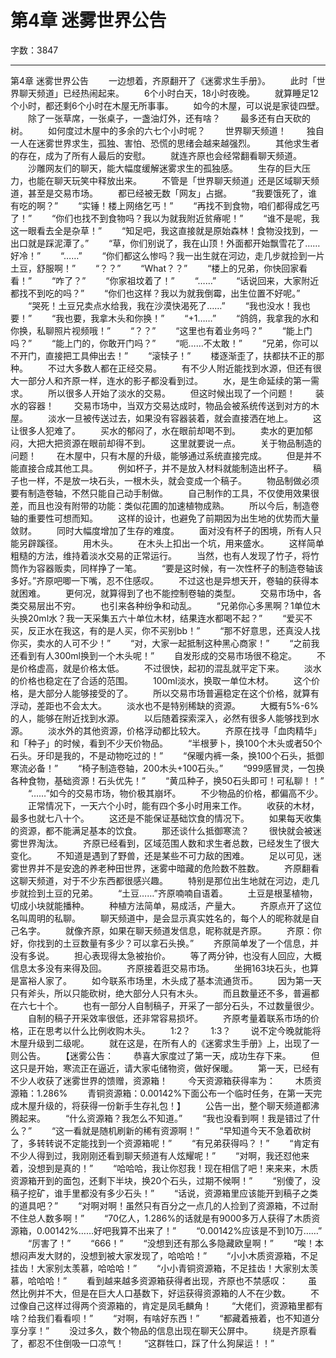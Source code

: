 # 第4章 迷雾世界公告

字数：3847

---

第4章 迷雾世界公告
　　一边想着，齐原翻开了《迷雾求生手册》。
　　此时「世界聊天频道」已经热闹起来。
　　6个小时白天，18小时夜晚。
　　就算睡足12个小时，都还剩6个小时在木屋无所事事。
　　如今的木屋，可以说是家徒四壁。
　　除了一张草席，一张桌子，一盏油灯外，还有啥？
　　最多还有白天砍的树。
　　如何度过木屋中的多余的六七个小时呢？
　　世界聊天频道！
　　独自一人在迷雾世界求生，孤独、害怕、恐慌的思绪会越来越强烈。
　　其他求生者的存在，成为了所有人最后的安慰。
　　就连齐原也会经常翻看聊天频道。
　　沙雕网友们的聊天，能大幅度缓解迷雾求生的孤独感。
　　生存的巨大压力，也能在聊天玩笑中释放出来。
　　不管是「世界聊天频道」还是区域聊天频道，甚至是交易市场。
　　都已经被无数「网友」占据。
　　“我要饿死了，谁有吃的啊？”
　　“实锤！楼上网络乞丐！”
　　“再找不到食物，咱们都得成乞丐了！”
　　“你们也找不到食物吗？我以为就我附近贫瘠呢！”
　　“谁不是呢，我这一眼看去全是杂草！”
　　“知足吧，我这直接就是原始森林！食物没找到，一出口就是踩泥潭了。”
　　“草，你们别说了，我在山顶！外面都开始飘雪花了……好冷！”
　　“……”
　　“你们都这么惨吗？我一出生就在河边，走几步就捡到一片土豆，舒服啊！”
　　“？？”
　　“What？？”
　　“楼上的兄弟，你快回家看看！”
　　“咋了？”
　　“你家祖坟着了！”
　　“……”
　　“话说回来，大家附近都找不到吃的吗？”
　　“你们也这样？我以为就我倒霉，出生位置不好呢。”
　　“哭死！土豆兄卖点水给我，我在沙漠快渴死了……”
　　“我也没水！我也要！”
　　“我也要，我拿木头和你换！”
　　“+1……”
　　“鸽鸽，我拿我的水和你换，私聊照片视频哦！”
　　“？？”
　　“这里也有着业务吗？”
　　“能上门吗？”
　　“能上门的，你敢开门吗？”
　　“呃……不太敢！”
　　“兄弟，你可以不开门，直接把工具伸出去！”
　　“滚犊子！”
　　楼逐渐歪了，扶都扶不正的那种。
　　不过大多数人都在正经交易。
　　有不少人附近能找到水源，但还有很大一部分人和齐原一样，连水的影子都没看到过。
　　水，是生命延续的第一需求。
　　所以很多人开始了淡水的交易。
　　但这时候出现了一个问题！
　　装水的容器！
　　交易市场中，当双方交易达成时，物品会被系统传送到对方的木屋。
　　淡水一旦被传送过去，如果没有容器装着，就会直接洒在地上。
　　这让很多人犯难了。
　　买水的郁闷了，水在眼前却喝不到。
　　卖水的更加郁闷，大把大把资源在眼前却得不到。
　　这里就要说一点。
　　关于物品制造的问题！
　　在木屋中，只有木屋的升级，能够通过系统直接完成。
　　但是并不能直接合成其他工具。
　　例如杯子，并不是放入材料就能制造出杯子。
　　稿子也一样，不是放一块石头，一根木头，就会变成一个稿子。
　　物品制做必须要有制造卷轴，不然只能自己动手制做。
　　自己制作的工具，不仅使用效果很差，而且也没有附带的功能：类似花圃的加速植物成熟。
　　所以今后，制造卷轴的重要性可想而知。
　　这样的设计，也避免了前期因为出生地的优势而大量敛财。
　　同时大幅度增加了生存的难度。
　　面对没有杯子的困境，所有人只能另辟蹊径。
　　用木头。
　　在木头上扣出一个坑，用来盛水。
　　这样简单粗糙的方法，维持着淡水交易的正常运行。
　　当然，也有人发现了竹子，将竹筒作为容器贩卖，同样挣了一笔。
　　“要是这时候，有一次性杯子的制造卷轴该多好。”齐原吧唧一下嘴，忍不住感叹。
　　不过这也是异想天开，卷轴的获得本就困难。
　　更何况，就算得到了也不能控制卷轴的类型。
　　交易市场中，各类交易层出不穷。
　　也引来各种纷争和动乱。
　　“兄弟你心多黑啊？1单位木头换20ml水？我一天采集五六十单位木材，结果连水都喝不起？”
　　“爱买不买，反正水在我这，有的是人买，你不买别bb！”
　　“那不好意思，还真没人找你买，卖水的人可不少！”
　　“对，大家一起抵制这种黑心商家！”
　　“之前我还看到有人300ml换到一个木头呢！”
　　自发形成的交易市场很不稳定。
　　不是价格虚高，就是价格太低。
　　不过很快，起初的混乱就平定下来。
　　淡水的价格也稳定在了合适的范围。
　　100ml淡水，换取一单位木材。
　　这个价格，是大部分人能够接受的了。
　　所以交易市场普遍稳定在这个价格，就算有浮动，差距也不会太大。
　　淡水也不是特别稀缺的资源。
　　大概有5%-6%的人，能够在附近找到水源。
　　以后随着探索深入，必然有很多人能够找到水源。
　　淡水外的其他资源，价格浮动都比较大。
　　齐原在找寻「血肉精华」和「种子」的时候，看到不少天价物品。
　　“半根萝卜，换100个木头或者50个石头。牙印是我的，不是动物吃过的！”
　　“保暖内裤一条，换100个石头，抵御寒流必备！”
　　“椅子制造卷轴，200木头+100石头。”
　　“999感冒灵，一包换各种食物，基础资源！石头优先！”
　　“黄瓜种子，换50石头即可！可私聊！！”
　　“……”如今的交易市场，物价极其崩坏。
　　不少物品的价格，都偏高不少。
　　正常情况下，一天六个小时，能有四个多小时用来工作。
　　收获的木材，最多也就七八十个。
　　这还是不能保证基础饮食的情况下。
　　如果每天收集的资源，都不能满足基本的饮食。
　　那还谈什么抵御寒流？
　　很快就会被迷雾世界淘汰。
　　齐原已经看到，区域范围人数和求生者总数，已经发生了很大变化。
　　不知道是遇到了野兽，还是某些不可力敌的困难。
　　足以可见，迷雾世界并不是安逸的养老种田世界，迷雾中暗藏的危险数不胜数。
　　齐原翻看这聊天频道，对于不少东西都很感兴趣。
　　特别是那位出生地就在河边，走几步就捡到土豆的兄弟。
　　“土豆……”齐原喃喃自语着。
　　土豆是根茎植物，切成小块就能播种。
　　种植方法简单，易成活，产量大。
　　齐原点开了这位名叫周明的私聊。
　　聊天频道中，是会显示真实姓名的，每个人的昵称就是自己名字。
　　就像齐原，如果在聊天频道发信息，昵称就是齐原。
　　齐原：你好，你找到的土豆数量有多少？可以拿石头换。”
　　齐原简单发了一个信息，并没有多说。
　　担心表现得太急被抬价。
　　等了两分钟，也没有人回应，大概信息太多没有来得及回。
　　齐原接着逛交易市场。
　　坐拥163块石头，也算是富裕人家了。
　　如今联系市场里，木头成了基本流通货币。
　　因为第一天只有斧头，所以只能砍树，绝大部分人只有木头。
　　而且数量还不多，普遍都在六七十个。
　　也有一部分人自制稿子，开采了一部分石头，不过数量很少。
　　自制的稿子开采效率很低，还非常容易损坏。
　　齐原考量着联系市场的价格，正在思考以什么比例收购木头。
　　1:2？
　　1:3？
　　说不定今晚就能将木屋升级到二级呢。
　　就在这是，在所有人的《迷雾求生手册》上，出现了一则公告。
　　【迷雾公告：
　　恭喜大家度过了第一天，成功生存下来。
　　但这只是开始，寒流正在逼近，请大家屯储物资，做好保暖。
　　第一天，已经有不少人收获了迷雾世界的馈赠，资源箱！
　　今天资源箱获得率为：
　　木质资源箱：1.286%
　　青铜资源箱：0.00142%下面公布一个临时任务，在第一天完成木屋升级的，将获得一份新手生存礼包！】
　　公告一出，整个聊天频道都沸腾起来。
　　“什么资源箱？我怎么不知道。”
　　“我也没看到啊！我是错过了什么？”
　　“这一看就是随机刷新的稀有资源啊！”
　　“早知道今天不急着砍树了，多转转说不定能找到一个资源箱呢！”
　　“有兄弟获得吗？！”
　　“肯定有不少人得到过，我刚刚还看到聊天频道有人炫耀呢！”
　　“对啊，我还怼他来着，没想到是真的！”
　　“哈哈哈，我让你怼我！现在相信了吧！来来来，木质资源箱开到的面包，还剩下半块，换20个石头，过期不候啊！”
　　“别傻了，没稿子挖矿，谁手里都没有多少石头！”
　　“话说，资源箱里应该能开到稿子之类的道具吧？”
　　“对啊对啊！虽然只有百分之一点几的人捡到了资源箱，不过耐不住总人数多啊！”
　　“70亿人，1.286%的话就是有9000多万人获得了木质资源箱，0.00142%……好吧我算不出来了！”
　　“0.00142%应该是不到10万……”
　　“厉害了！”
　　“666！”
　　“没想到还有那么多隐藏欧皇啊！”
　　“唉！本想闷声发大财的，没想到被大家发现了，哈哈哈！”
　　“小小木质资源箱，不足挂齿！大家别太羡慕，哈哈哈！”
　　“小小青铜资源箱，不足挂齿！大家别太羡慕，哈哈哈！”
　　看到越来越多资源箱获得者出现，齐原也不禁感叹：
　　虽然比例并不大，但是在巨大人口基数下，好运获得资源箱的人不在少数。
　　不过像自己这样过得两个资源箱的，肯定是凤毛麟角！
　　“大佬们，资源箱里都有啥？给我们看看呗！”
　　“对啊，有啥好东西！”
　　“都藏着掖着，也不知道分享分享！”
　　没过多久，数个物品的信息出现在聊天公屏中。
　　绕是齐原看了，都忍不住倒吸一口凉气！
　　“这群牲口，踩了什么狗屎运！！”